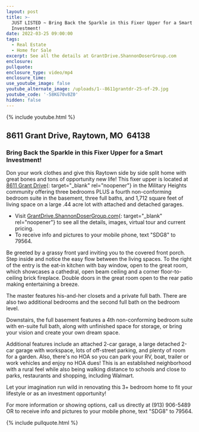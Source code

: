 ```yaml
---
layout: post
title: >-
  JUST LISTED ~ Bring Back the Sparkle in this Fixer Upper for a Smart
  Investment!
date: 2022-03-25 09:00:00
tags:
  - Real Estate
  - Home for Sale
excerpt: See all the details at GrantDrive.ShannonDoserGroup.com
enclosure:
pullquote:
enclosure_type: video/mp4
enclosure_time:
use_youtube_image: false
youtube_alternate_image: /uploads/1--8611grantdr-25-of-29.jpg
youtube_code: '-58KG70v8Z0'
hidden: false
---
```

{% include youtube.html %}

## 8611 Grant Drive, Raytown, MO&nbsp; 64138

### Bring Back the Sparkle in this Fixer Upper for a Smart Investment\!

Don your work clothes and give this Raytown side by side split home with great bones and tons of opportunity new life\! This fixer upper is located at [8611 Grant Drive](http://GrantDrive.ShannonDoserGroup.com){: target="_blank" rel="noopener"} in the Military Heights community offering three bedrooms PLUS a fourth non-conforming bedroom suite in the basement, three full baths, and 1,712 square feet of living space on a large .44 acre lot with attached and detached garages.

* Visit [GrantDrive.ShannonDoserGroup.com](http://GrantDrive.ShannonDoserGroup.com){: target="_blank" rel="noopener"}&nbsp;to see all the details, images, virtual tour and current pricing.
* To receive info and pictures to your mobile phone, text "SDG8" to 79564.

Be greeted by a grassy front yard inviting you to the covered front porch. Step inside and notice the easy flow between the living spaces. To the right of the entry is the eat-in kitchen with bay window, open to the great room, which showcases a cathedral, open beam ceiling and a corner floor-to-ceiling brick fireplace. Double doors in the great room open to the rear patio making entertaining a breeze.

The master features his-and-her closets and a private full bath. There are also two additional bedrooms and the second full bath on the bedroom level.

Downstairs, the full basement features a 4th non-conforming bedroom suite with en-suite full bath, along with unfinished space for storage, or bring your vision and create your own dream space.

Additional features include an attached 2-car garage, a large detached 2-car garage with workspace, lots of off-street parking, and plenty of room for a garden. Also, there's no HOA so you can park your RV, boat, trailer or work vehicles and enjoy no HOA dues\! This is an established neighborhood with a rural feel while also being walking distance to schools and close to parks, restaurants and shopping, including Walmart.

Let your imagination run wild in renovating this 3+ bedroom home to fit your lifestyle or as an investment opportunity\!

For more information or showing options, call us directly at (913) 906-5489 OR to receive info and pictures to your mobile phone, text "SDG8" to 79564.

{% include pullquote.html %}
